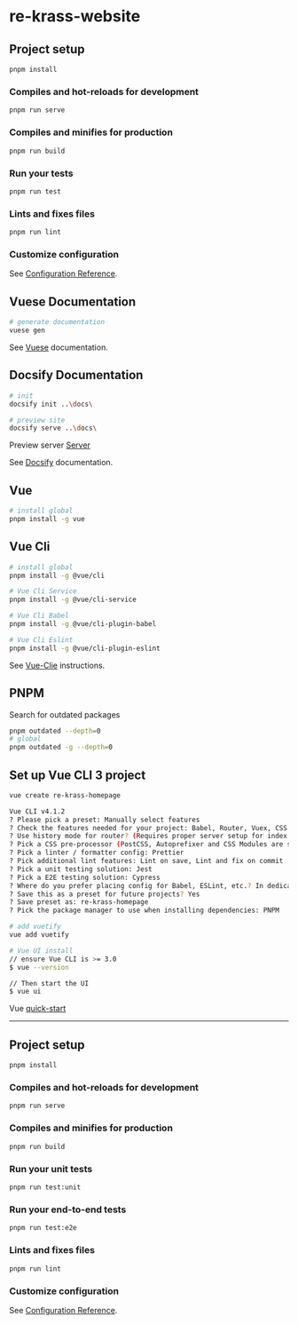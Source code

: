 # re-krass-website

## Project setup
```
pnpm install
```

### Compiles and hot-reloads for development
```
pnpm run serve
```

### Compiles and minifies for production
```
pnpm run build
```

### Run your tests
```
pnpm run test
```

### Lints and fixes files
```
pnpm run lint
```

### Customize configuration
See [Configuration Reference](https://cli.vuejs.org/config/).

## Vuese Documentation
```bash
# generate documentation
vuese gen
```

See [Vuese](https://vuese.org/cli/) documentation.

## Docsify Documentation
```bash
# init
docsify init ..\docs\

# preview site
docsify serve ..\docs\
```

Preview server [Server](http://localhost:3000)

See [Docsify](https://docsify.js.org/#/quickstart) documentation.


## Vue
```bash
# install global
pnpm install -g vue
```

## Vue Cli
```bash
# install global
pnpm install -g @vue/cli

# Vue Cli Service
pnpm install -g @vue/cli-service

# Vue Cli Babel
pnpm install -g @vue/cli-plugin-babel

# Vue Cli Eslint
pnpm install -g @vue/cli-plugin-eslint
```

See [Vue-Clie](https://cli.vuejs.org/guide/installation.html) instructions.

## PNPM

Search for outdated packages
```bash
pnpm outdated --depth=0
# global
pnpm outdated -g --depth=0
```

## Set up Vue CLI 3 project

```bash
vue create re-krass-homepage

Vue CLI v4.1.2
? Please pick a preset: Manually select features
? Check the features needed for your project: Babel, Router, Vuex, CSS Pre-processors, Linter, Unit, E2E
? Use history mode for router? (Requires proper server setup for index fallback in production) No
? Pick a CSS pre-processor (PostCSS, Autoprefixer and CSS Modules are supported by default): Sass/SCSS (with dart-sass)
? Pick a linter / formatter config: Prettier
? Pick additional lint features: Lint on save, Lint and fix on commit
? Pick a unit testing solution: Jest
? Pick a E2E testing solution: Cypress
? Where do you prefer placing config for Babel, ESLint, etc.? In dedicated config files
? Save this as a preset for future projects? Yes
? Save preset as: re-krass-homepage
? Pick the package manager to use when installing dependencies: PNPM

# add vuetify
vue add vuetify

# Vue UI install
// ensure Vue CLI is >= 3.0
$ vue --version

// Then start the UI
$ vue ui
```

Vue [quick-start](https://vuetifyjs.com/en/getting-started/quick-start)


---

## Project setup
```
pnpm install
```

### Compiles and hot-reloads for development
```
pnpm run serve
```

### Compiles and minifies for production
```
pnpm run build
```

### Run your unit tests
```
pnpm run test:unit
```

### Run your end-to-end tests
```
pnpm run test:e2e
```

### Lints and fixes files
```
pnpm run lint
```

### Customize configuration
See [Configuration Reference](https://cli.vuejs.org/config/).
